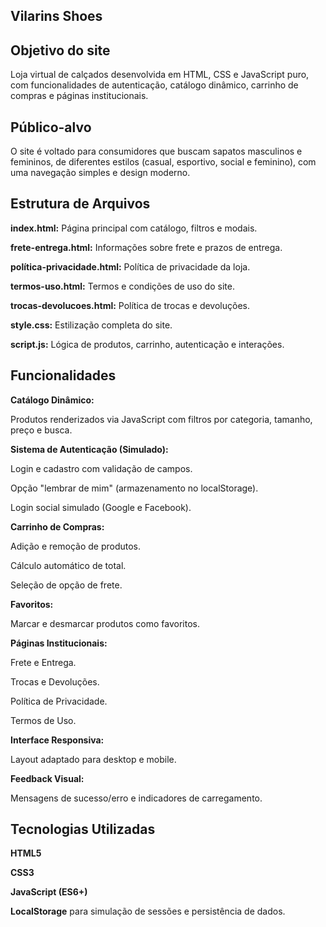 ## Vilarins Shoes

## Objetivo do site

Loja virtual de calçados desenvolvida em HTML, CSS e JavaScript puro, com funcionalidades de autenticação, catálogo dinâmico, carrinho de compras e páginas institucionais.

## Público-alvo

O site é voltado para consumidores que buscam sapatos masculinos e femininos, de diferentes estilos (casual, esportivo, social e feminino), com uma navegação simples e design moderno.

## Estrutura de Arquivos

**index.html:** Página principal com catálogo, filtros e modais.

**frete-entrega.html:** Informações sobre frete e prazos de entrega.

**política-privacidade.html:** Política de privacidade da loja.

**termos-uso.html:** Termos e condições de uso do site.

**trocas-devolucoes.html:** Política de trocas e devoluções.

**style.css:** Estilização completa do site.

**script.js:** Lógica de produtos, carrinho, autenticação e interações.


## Funcionalidades

**Catálogo Dinâmico:**

Produtos renderizados via JavaScript com filtros por categoria, tamanho, preço e busca.

**Sistema de Autenticação (Simulado):**

Login e cadastro com validação de campos.

Opção "lembrar de mim" (armazenamento no localStorage).

Login social simulado (Google e Facebook).

**Carrinho de Compras:**

Adição e remoção de produtos.

Cálculo automático de total.

Seleção de opção de frete.

**Favoritos:** 

Marcar e desmarcar produtos como favoritos.

**Páginas Institucionais:**

Frete e Entrega.

Trocas e Devoluções.

Política de Privacidade.

Termos de Uso.

**Interface Responsiva:**

Layout adaptado para desktop e mobile.

**Feedback Visual:**

Mensagens de sucesso/erro e indicadores de carregamento.

## Tecnologias Utilizadas

**HTML5**

**CSS3**

**JavaScript (ES6+)**

**LocalStorage** para simulação de sessões e persistência de dados.

